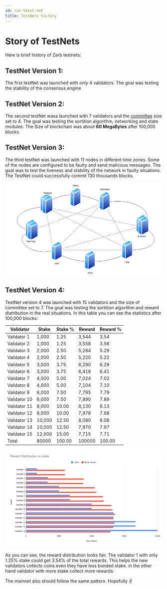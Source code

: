 ```yaml
---
id: run-tesnt-net
title: TestNets history
---
```


# Story of TestNets

Here is brief history of Zarb testnets:

## TestNet Version 1:

The first testNet was launched with only 4 validators. The goal was testing the stability of the
consensus engine

## TestNet Version 2:

The second testNet wasa launched with 7 validators and the [committee](./learn-committee.md) size
set to 4. The goal was testing the sortition algorithm, networking and state modules. The Size of
blockchain was about **60 MegaBytes** after 100,000 blocks.

## TestNet Version 3:

The third testNet was launched with 11 nodes in different time zones. Some of the nodes are
configured to be faulty and send malicious messages. The goal was to test the liveness and stability
of the network in faulty situations. The TestNet could successfully commit 130 thousands blocks.

![TestNet v3, Network topology](../assets/images/testnet_v3_topology.png)

## TestNet Version 4:

TestNet version 4 was launched with 15 validators and the size of committee set to 7. The goal was
testing the sortition algorithm and reward distribution in the real situations. In this table you
can see the statistics after 100,000 blocks:

| Validator    | Stake  | Stake % | Reward | Reward % |
| ------------ | ------ | ------- | ------ | -------- |
| Validator 1  | 1,000  | 1.25    | 3,544  | 3.54     |
| Validator 2  | 1,000  | 1.25    | 3,558  | 3.56     |
| Validator 3  | 2,000  | 2.50    | 5,284  | 5.29     |
| Validator 4  | 2,000  | 2.50    | 5,220  | 5.22     |
| Validator 5  | 3,000  | 3.75    | 6,290  | 6.29     |
| Validator 6  | 3,000  | 3.75    | 6,418  | 6.41     |
| Validator 7  | 4,000  | 5.00    | 7,024  | 7.02     |
| Validator 8  | 4,000  | 5.00    | 7,104  | 7.10     |
| Validator 9  | 6,000  | 7.50    | 7,795  | 7.79     |
| Validator 10 | 6,000  | 7.50    | 7,890  | 7.89     |
| Validator 11 | 8,000  | 10.00   | 8,130  | 8.13     |
| Validator 12 | 8,000  | 10.00   | 7,978  | 7.98     |
| Validator 13 | 10,000 | 12.50   | 8,080  | 8.08     |
| Validator 14 | 10,000 | 12.50   | 7,970  | 7.97     |
| Validator 15 | 12,000 | 15.00   | 7,715  | 7.71     |
| Total        | 80000  | 100.00  | 100000 | 100.00   |

![TestNet v4, Reward vs stake](../assets/images/testnet_v4_reward_vs_stake.png)

As you can see, the reward distribution looks fair. The validator 1 with only 1.25% stake could get
3.54% of the total rewards. This helps the new validators collects coins even they have less bonded
stake. in the other hand validator with more stake collect more rewards.

The mainnet also should follow the same pattern. Hopefully ✌️
